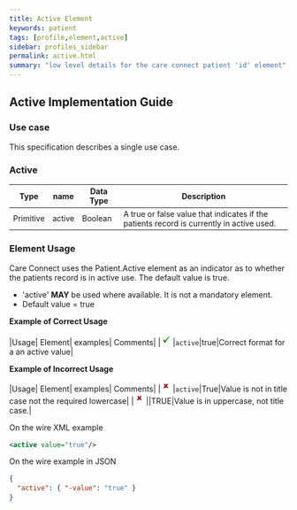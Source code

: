 ```yaml
---
title: Active Element
keywords: patient
tags: [profile,element,active]
sidebar: profiles_sidebar
permalink: active.html
summary: "low level details for the care connect patient 'id' element"
---
```

## Active Implementation Guide ##

### Use case ###

This specification describes a single use case. 

### Active ###

|Type|name|Data Type|Description|
| ------------- | ------------- | ------------- | ------------- |
| Primitive| active| Boolean | A true or false value that indicates if the patients record is currently in active used. |

### Element Usage ###

Care Connect uses the Patient.Active element as an indicator as to whether the patients record is in active use. The default value is true. 

- 'active' **MAY** be used where available. It is not a mandatory element.
- Default value = true

**Example of Correct Usage**

|Usage| Element| examples| Comments|
|![Tick](images/tick.png)|`active`|true|Correct format for a an active value|

**Example of Incorrect Usage**

|Usage| Element| examples| Comments|
|![Cross](images/cross.png)|`active`|True|Value is not in title case not the required lowercase|
|![Cross](images/cross.png)||TRUE|Value is in uppercase, not title case.|


On the wire XML example

```xml
<active value="true"/>
```

On the wire example in JSON

```json
{
  "active": { "-value": "true" }
}
```









